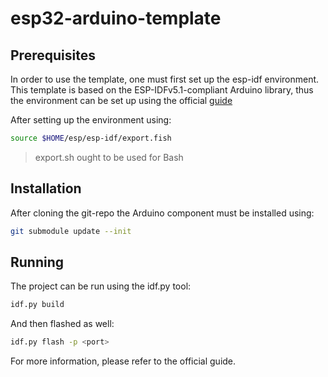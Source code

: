# esp32-arduino-template

## Prerequisites
In order to use the template, one must first set up the esp-idf environment. This template is based on the ESP-IDFv5.1-compliant Arduino library, thus the environment can be set up using the official [guide](https://docs.espressif.com/projects/esp-idf/en/release-v5.1/esp32/get-started/linux-macos-setup.html#step-1-install-prerequisites)

After setting up the environment using: 

```bash
source $HOME/esp/esp-idf/export.fish
```

> export.sh ought to be used for Bash

## Installation
After cloning the git-repo the Arduino component must be installed using:

```bash
git submodule update --init

```

## Running

The project can be run using the idf.py tool:

```bash
idf.py build
```

And then flashed as well: 
```bash
idf.py flash -p <port>
```

For more information, please refer to the official guide. 
